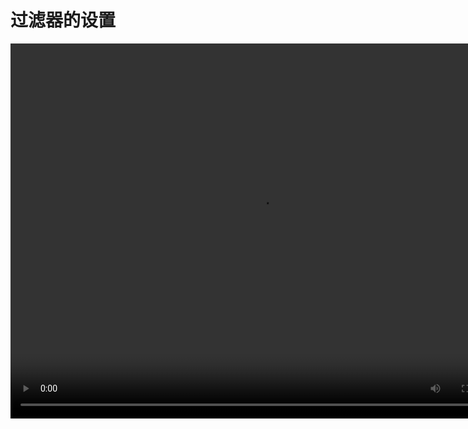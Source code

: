 # 过滤器的设置

<video src="https://www.woteach.cn/pluginfile.php/965/mod_resource/content/1/6.1%20%E8%BF%87%E6%BB%A4%E5%99%A8.mp4" width="800px" height="600px" controls="controls"></video>